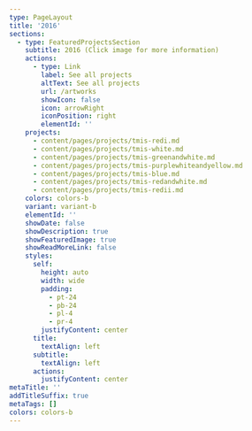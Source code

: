 ```yaml
---
type: PageLayout
title: '2016'
sections:
  - type: FeaturedProjectsSection
    subtitle: 2016 (Click image for more information)
    actions:
      - type: Link
        label: See all projects
        altText: See all projects
        url: /artworks
        showIcon: false
        icon: arrowRight
        iconPosition: right
        elementId: ''
    projects:
      - content/pages/projects/tmis-redi.md
      - content/pages/projects/tmis-white.md
      - content/pages/projects/tmis-greenandwhite.md
      - content/pages/projects/tmis-purplewhiteandyellow.md
      - content/pages/projects/tmis-blue.md
      - content/pages/projects/tmis-redandwhite.md
      - content/pages/projects/tmis-redii.md
    colors: colors-b
    variant: variant-b
    elementId: ''
    showDate: false
    showDescription: true
    showFeaturedImage: true
    showReadMoreLink: false
    styles:
      self:
        height: auto
        width: wide
        padding:
          - pt-24
          - pb-24
          - pl-4
          - pr-4
        justifyContent: center
      title:
        textAlign: left
      subtitle:
        textAlign: left
      actions:
        justifyContent: center
metaTitle: ''
addTitleSuffix: true
metaTags: []
colors: colors-b
---
```

